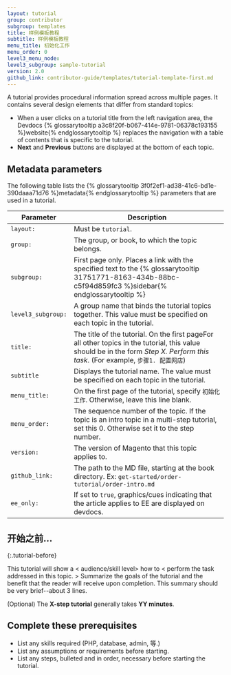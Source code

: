 ```yaml
---
layout: tutorial
group: contributor
subgroup: templates
title: 样例模板教程
subtitle: 样例模板教程
menu_title: 初始化工作
menu_order: 0
level3_menu_node:
level3_subgroup: sample-tutorial
version: 2.0
github_link: contributor-guide/templates/tutorial-template-first.md
---
```


A tutorial provides procedural information spread across multiple pages. It contains several design elements that differ from standard topics:

* When a user clicks on a tutorial title from the left navigation area, the Devdocs {% glossarytooltip a3c8f20f-b067-414e-9781-06378c193155 %}website{% endglossarytooltip %} replaces the navigation with a table of contents that is specific to the tutorial.
* **Next** and **Previous** buttons are displayed at the bottom of each topic.

## Metadata parameters

The following table lists the {% glossarytooltip 3f0f2ef1-ad38-41c6-bd1e-390daaa71d76 %}metadata{% endglossarytooltip %} parameters that are used in a tutorial.

Parameter | Description
--- | ---
`layout:` | Must be `tutorial`.
`group:` | The group, or book, to which the topic belongs.
`subgroup:`| First page only. Places a link with the specified text to the {% glossarytooltip 31751771-8163-434b-88bc-c5f94d859fc3 %}sidebar{% endglossarytooltip %}
`level3_subgroup:` | A group name that binds the tutorial topics together. This value must be specified on each topic in the tutorial.
`title:` | The title of the tutorial.  On the first pageFor all other topics in the tutorial, this value should be in the form _Step X. Perform this task_. (For example, `步骤1. 配置网店`)
`subtitle` | Displays the tutorial name. The value must be specified on each topic in the tutorial.
`menu_title:` | On the first page of the tutorial, specify `初始化工作`. Otherwise, leave this line blank.
`menu_order:` | The sequence number of the topic. If the topic is an intro topic in a multi-step tutorial, set this 0. Otherwise set it to the step number.
`version:` | The version of Magento that this topic applies to.
`github_link:` | The path to the MD file, starting at the book directory. Ex: `get-started/order-tutorial/order-intro.md`
`ee_only:` | If set to `true`, graphics/cues indicating that the article applies to EE are displayed on devdocs.

## 开始之前...
{:.tutorial-before}

This tutorial will show a < audience/skill level> how to < perform the task addressed in this topic. > Summarize the goals of the tutorial and the benefit that the reader will receive upon completion. This summary should be very brief--about 3 lines.

(Optional) The **X-step tutorial** generally takes **YY minutes**.

## Complete these prerequisites

* List any skills required (PHP, database, admin, 等.)
* List any assumptions or requirements before starting.
* List any steps, bulleted and in order, necessary before starting the tutorial.
